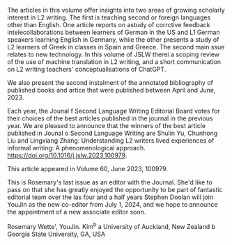 The articles in this volume offer insights into two areas of growing scholarly interest in L2 writing. The first is teaching second or foreign languages other than English. One article reports on astudy of corrctive feedback intelecollaborations between learners of German in the US and L1 German speakers learning English in Germany, while the other presents a study of L2 learners of Greek in classes in Spain and Greece. The second main ssue relates to new technology. In this volume of JSLW therei a scoping review of the use of machine translation in L2 writing, and a short communication on L2 writing teachers' conceptualisations of ChatGPT.

We also present the second instalment of the annotated bibliography of published books and artice that were published between April and June, 2023.

Each year, the Jounal f Second Language Writing Editorial Board votes for their choices of the best articles published in the journal in the previous year. We are pleased to announce that the winners of the best article published in Jounal o Second Language Writing are Shulin Yu, Chunhong Liu and Lingxiang Zhang: Understanding L2 writers lived experiences of informal writing: A phenomenological approach. https://doi.org/10.1016/j.jslw.2023.100979.

This article appeared in Volume 60, June 2023, 100979.

This is Rosemary's last issue as an editor with the Journal. She'd like to pass on that she has greatly enjoyed the opportunity to be part of fantastic editorial team over the las four and a half years Stephen Doolan will join YouJin as the new co-editor from July 1, 2024, and we hope to announce the appointment of a new associate editor soon.

Rosemary Wette', YouJin. $\mathrm { K i m } ^ { \mathrm { b } }$ a University of Auckland, New Zealand b Georgia State University, GA, USA